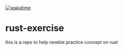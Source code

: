 [![wakatime](https://wakatime.com/badge/user/018edc24-a115-4a90-ac3d-1f2bc7f33e7c/project/018edc4c-7f9d-49a2-894a-007d7d25f80e.svg)](https://wakatime.com/badge/user/018edc24-a115-4a90-ac3d-1f2bc7f33e7c/project/018edc4c-7f9d-49a2-894a-007d7d25f80e)

# rust-exercise
this is a repo to help newbie practice concept on rust  
